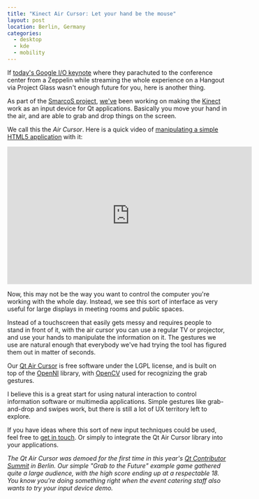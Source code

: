```yaml
---
title: "Kinect Air Cursor: Let your hand be the mouse"
layout: post
location: Berlin, Germany
categories:
  - desktop
  - kde
  - mobility
---
```

If [today's Google I/O keynote](http://arstechnica.com/gadgets/2012/06/googlers-skydive-wearing-google-glasses-broadcast-jump-live-to-google/) where they parachuted to the conference center from a Zeppelin while streaming the whole experience on a Hangout via Project Glass wasn't enough future for you, here is another thing.

As part of the [SmarcoS project](http://smarcos-project.eu/), [we've](http://nemein.com/) been working on making the [Kinect](http://en.wikipedia.org/wiki/Kinect) work as an input device for Qt applications. Basically you move your hand in the air, and are able to grab and drop things on the screen.

We call this the _Air Cursor_. Here is a quick video of [manipulating a simple HTML5 application](http://youtu.be/dxkpSzl-SLg) with it:

<iframe width="560" height="315" src="https://www.youtube.com/embed/dxkpSzl-SLg" frameborder="0" allowfullscreen></iframe>

Now, this may not be the way you want to control the computer you're working with the whole day. Instead, we see this sort of interface as very useful for large displays in meeting rooms and public spaces.

Instead of a touchscreen that easily gets messy and requires people to stand in front of it, with the air cursor you can use a regular TV or projector, and use your hands to manipulate the information on it. The gestures we use are natural enough that everybody we've had trying the tool has figured them out in matter of seconds.

Our [Qt Air Cursor](https://github.com/nemein/Qt_AirCursor) is free software under the LGPL license, and is built on top of the [OpenNI](http://www.openni.org/) library, with [OpenCV](http://opencv.willowgarage.com/wiki/) used for recognizing the grab gestures.

I believe this is a great start for using natural interaction to control information software or multimedia applications. Simple gestures like grab-and-drop and swipes work, but there is still a lot of UX territory left to explore.

If you have ideas where this sort of new input techniques could be used, feel free to [get in touch](http://nemein.com/en/company/). Or simply to integrate the Qt Air Cursor library into your applications.

_The Qt Air Cursor was demoed for the first time in this year's [Qt Contributor Summit](http://qt-project.org/groups/qt-contributors-summit-2012/wiki) in Berlin. Our simple "Grab to the Future" example game gathered quite a large audience, with the high score ending up at a respectable 18. You know you're doing something right when the event catering staff also wants to try your input device demo._
